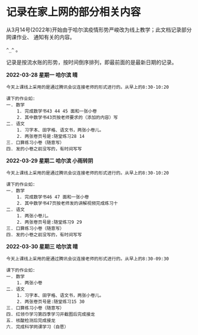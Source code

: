 

# 记录在家上网的部分相关内容

从3月14号(2022年)开始由于哈尔滨疫情形势严峻改为线上教学；此文档记录部分网课作业、
通知有关的内容。

`^_^` 。

记录是按流水账的形势，按时间倒序排列，即最前面的是最新日期的记录。

**2022-03-28 星期一  哈尔滨 晴**

```
今天上课线上采用的是通过腾讯会议连接老师的形式进行的。从早上的8:30-10:20

课下的作业如:
一. 数学
    1. 完成数学书43 44 45 面和一张小卷
    2. 其中数学书43页按老师要求的（添加的内容）写
二. 语文
    1. 习字本、田字格、语文书，两张小卷儿。
    2. 两张卷页号是:随堂练习28 14
三. 口算练习小卷（随意写）
四. 发的小卷之前没写的，有时间写写
```


**2022-03-29 星期二  哈尔滨 小雨转阴**

```
今天上课线上采用的是通过腾讯会议连接老师的形式进行的。从早上的8:30-10:20

课下的作业如:
一. 数学
    1. 完成数学书46 47 面和一张小卷
    2. 其中数学书47页按老师发的讲解视频完成练习十
二. 语文
    1. 两张小卷儿。
    2. 两张卷页号是:随堂练习9 29
三. 口算练习小卷（随意写）
四. 发的小卷之前没写的，有时间写写
```


**2022-03-30 星期三  哈尔滨 晴**

```
今天上课线上采用的是通过腾讯会议连接老师的形式进行的。从早上的8:30-09:30

课下的作业如:
一. 数学
    1. 两张小卷
二. 语文
    1. 习字本、田字格、语文书，两张小卷儿。
    2. 两张卷页号是:随堂练习15 30
三. 口算练习小卷（随意写）
四. 红领巾学习第四季学习并截图后完成接龙
五. 核酸检测后完成接龙
六. 完成科学网课学习（自愿）
```


